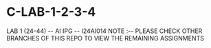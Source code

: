 # C-LAB-1-2-3-4
LAB 1 (24-44) -- AI IPG -- I24AI014
NOTE :-- PLEASE CHECK OTHER BRANCHES OF THIS REPO TO VIEW THE REMAINING ASSIGNMENTS
